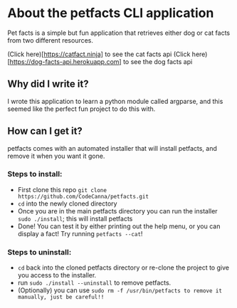 # About the petfacts CLI application
Pet facts is a simple but fun application that retrieves either dog or cat facts from two different resources.

(Click here)[https://catfact.ninja] to see the cat facts api
(Click here)[https://dog-facts-api.herokuapp.com] to see the dog facts api

## Why did I write it?
I wrote this application to learn a python module called argparse, and this seemed like the perfect fun project to do this with.

## How can I get it?
petfacts comes with an automated installer that will install petfacts, and remove it when you want it gone.

### Steps to install:
* First clone this repo `git clone https://github.com/CodeCanna/petfacts.git`
* `cd` into the newly cloned directory
* Once you are in the main petfacts directory you can run the installer `sudo ./install`; this will install petfacts
* Done!  You can test it by either printing out the help menu, or you can display a fact!  Try running `petfacts --cat`!

### Steps to uninstall:
* `cd` back into the cloned petfacts directory or re-clone the project to give you access to the installer.
* run `sudo ./install --uninstall` to remove petfacts.
* (Optionally) you can use `sudo rm -f /usr/bin/petfacts to remove it manually, just be careful!!`

